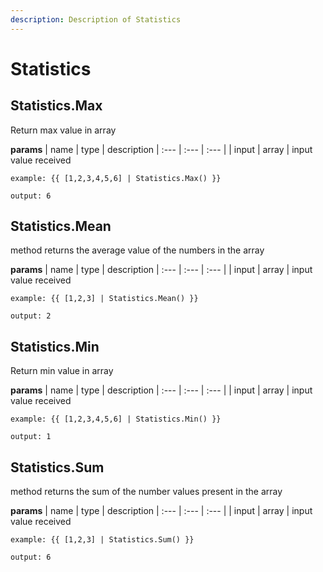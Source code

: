 ```yaml
---
description: Description of Statistics
---
```


# Statistics


## Statistics.Max
Return max value in array


**params**
    | name | type  | description
    | :--- | :---  | :---        |
    | input | array  | input value received


```
example: {{ [1,2,3,4,5,6] | Statistics.Max() }}

output: 6
```
## Statistics.Mean
method returns the average value of the numbers in the array


**params**
    | name | type  | description
    | :--- | :---  | :---        |
    | input | array  | input value received


```
example: {{ [1,2,3] | Statistics.Mean() }}

output: 2
```
## Statistics.Min
Return min value in array


**params**
    | name | type  | description
    | :--- | :---  | :---        |
    | input | array  | input value received


```
example: {{ [1,2,3,4,5,6] | Statistics.Min() }}

output: 1
```
## Statistics.Sum
method returns the sum of the number values present in the array


**params**
    | name | type  | description
    | :--- | :---  | :---        |
    | input | array  | input value received


```
example: {{ [1,2,3] | Statistics.Sum() }}

output: 6
```


